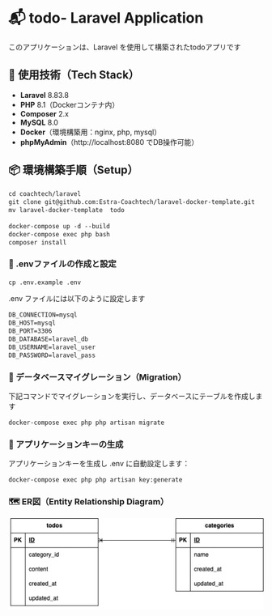 # 📬 todo- Laravel Application

このアプリケーションは、Laravel を使用して構築されたtodoアプリです

## 🔧 使用技術（Tech Stack）
- **Laravel** 8.83.8
- **PHP** 8.1（Dockerコンテナ内）
- **Composer** 2.x
- **MySQL** 8.0
- **Docker**（環境構築用：nginx, php, mysql）
- **phpMyAdmin**（http://localhost:8080 でDB操作可能）

## 📦 環境構築手順（Setup）

```
cd coachtech/laravel
git clone git@github.com:Estra-Coachtech/laravel-docker-template.git
mv laravel-docker-template  todo

docker-compose up -d --build
docker-compose exec php bash
composer install
```

### 🔧 .envファイルの作成と設定
```
cp .env.example .env
```
.env ファイルには以下のように設定します
```env
DB_CONNECTION=mysql
DB_HOST=mysql
DB_PORT=3306
DB_DATABASE=laravel_db
DB_USERNAME=laravel_user
DB_PASSWORD=laravel_pass
```

### 🧩 データベースマイグレーション（Migration）
下記コマンドでマイグレーションを実行し、データベースにテーブルを作成します
```
docker-compose exec php php artisan migrate
```

### 🔑 アプリケーションキーの生成
アプリケーションキーを生成し .env に自動設定します：
```
docker-compose exec php php artisan key:generate
```

### 🗺 ER図（Entity Relationship Diagram）

![ER図](todoERD.png)